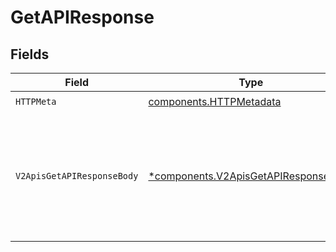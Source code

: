 # GetAPIResponse


## Fields

| Field                                                                                       | Type                                                                                        | Required                                                                                    | Description                                                                                 |
| ------------------------------------------------------------------------------------------- | ------------------------------------------------------------------------------------------- | ------------------------------------------------------------------------------------------- | ------------------------------------------------------------------------------------------- |
| `HTTPMeta`                                                                                  | [components.HTTPMetadata](../../models/components/httpmetadata.md)                          | :heavy_check_mark:                                                                          | N/A                                                                                         |
| `V2ApisGetAPIResponseBody`                                                                  | [*components.V2ApisGetAPIResponseBody](../../models/components/v2apisgetapiresponsebody.md) | :heavy_minus_sign:                                                                          | API information retrieved successfully. Contains the unique API ID and human-readable name. |